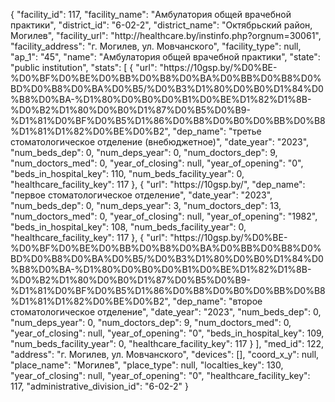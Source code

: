{
    "facility_id": 117,
    "facility_name": "Амбулатория общей врачебной практики",
    "district_id": "6-02-2",
    "district_name": "Октябрьский район, Могилев",
    "facility_url": "http:\/\/healthcare.by\/instinfo.php?orgnum=30061",
    "facility_address": "г. Могилев, ул. Мовчанского",
    "facility_type": null,
    "ap_1": "45",
    "name": "Амбулатория общей врачебной практики",
    "state": "public institution",
    "stats": [
        {
            "url": "https:\/\/10gsp.by\/%D0%BE-%D0%BF%D0%BE%D0%BB%D0%B8%D0%BA%D0%BB%D0%B8%D0%BD%D0%B8%D0%BA%D0%B5\/%D0%B3%D1%80%D0%B0%D1%84%D0%B8%D0%BA-%D1%80%D0%B0%D0%B1%D0%BE%D1%82%D1%8B-%D0%B2%D1%80%D0%B0%D1%87%D0%B5%D0%B9-%D1%81%D0%BF%D0%B5%D1%86%D0%B8%D0%B0%D0%BB%D0%B8%D1%81%D1%82%D0%BE%D0%B2",
            "dep_name": "третье стоматологическое отделение (внебюджетное)",
            "date_year": "2023",
            "num_beds_dep": 0,
            "num_deps_year": 0,
            "num_doctors_dep": 9,
            "num_doctors_med": 0,
            "year_of_closing": null,
            "year_of_opening": "0",
            "beds_in_hospital_key": 110,
            "num_beds_facility_year": 0,
            "healthcare_facility_key": 117
        },
        {
            "url": "https:\/\/10gsp.by\/",
            "dep_name": "первое стоматологическое отделение",
            "date_year": "2023",
            "num_beds_dep": 0,
            "num_deps_year": 3,
            "num_doctors_dep": 13,
            "num_doctors_med": 0,
            "year_of_closing": null,
            "year_of_opening": "1982",
            "beds_in_hospital_key": 108,
            "num_beds_facility_year": 0,
            "healthcare_facility_key": 117
        },
        {
            "url": "https:\/\/10gsp.by\/%D0%BE-%D0%BF%D0%BE%D0%BB%D0%B8%D0%BA%D0%BB%D0%B8%D0%BD%D0%B8%D0%BA%D0%B5\/%D0%B3%D1%80%D0%B0%D1%84%D0%B8%D0%BA-%D1%80%D0%B0%D0%B1%D0%BE%D1%82%D1%8B-%D0%B2%D1%80%D0%B0%D1%87%D0%B5%D0%B9-%D1%81%D0%BF%D0%B5%D1%86%D0%B8%D0%B0%D0%BB%D0%B8%D1%81%D1%82%D0%BE%D0%B2",
            "dep_name": "второе стоматологическое отделение",
            "date_year": "2023",
            "num_beds_dep": 0,
            "num_deps_year": 0,
            "num_doctors_dep": 9,
            "num_doctors_med": 0,
            "year_of_closing": null,
            "year_of_opening": "0",
            "beds_in_hospital_key": 109,
            "num_beds_facility_year": 0,
            "healthcare_facility_key": 117
        }
    ],
    "med_id": 122,
    "address": "г. Могилев, ул. Мовчанского",
    "devices": [],
    "coord_x_y": null,
    "place_name": "Могилев",
    "place_type": null,
    "localties_key": 130,
    "year_of_closing": null,
    "year_of_opening": "0",
    "healthcare_facility_key": 117,
    "administrative_division_id": "6-02-2"
}